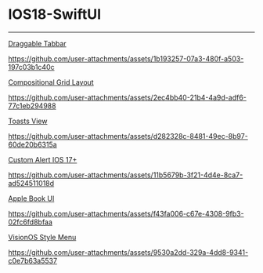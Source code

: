 # IOS18-SwiftUI

------

<a href="https://github.com/xqsadness/IOS18-SwiftUI/tree/main/IOS18-SwiftUI/Core/DraggableTabbar" > Draggable Tabbar </a>

https://github.com/user-attachments/assets/1b193257-07a3-480f-a503-197c03b1c40c

<a href="https://github.com/xqsadness/IOS18-SwiftUI/tree/main/IOS18-SwiftUI/Core/CompositionalGridLayout" > Compositional Grid Layout </a>

https://github.com/user-attachments/assets/2ec4bb40-21b4-4a9d-adf6-77c1eb294988

<a href="https://github.com/xqsadness/IOS18-SwiftUI/tree/main/IOS18-SwiftUI/Core/Toasts" > Toasts View </a>

https://github.com/user-attachments/assets/d282328c-8481-49ec-8b97-60de20b6315a

<a href="https://github.com/xqsadness/IOS18-SwiftUI/tree/main/IOS18-SwiftUI/Core/CustomAlerts" > Custom Alert IOS 17+ </a>

https://github.com/user-attachments/assets/11b5679b-3f21-4d4e-8ca7-ad524511018d

<a href="https://github.com/xqsadness/IOS18-SwiftUI/tree/main/IOS18-SwiftUI/Core/AppleBookAnimation" > Apple Book UI </a>

https://github.com/user-attachments/assets/f43fa006-c67e-4308-9fb3-02fc6fd8bfaa

<a href="https://github.com/xqsadness/IOS18-SwiftUI/tree/main/IOS18-SwiftUI/Core/VisionOSStyleMenu" > VisionOS Style Menu </a>

https://github.com/user-attachments/assets/9530a2dd-329a-4dd8-9341-c0e7b63a5537

